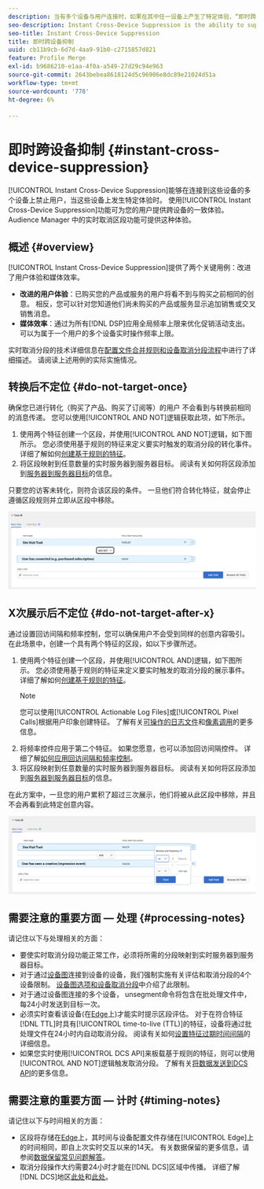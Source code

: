 ```yaml
---
description: 当有多个设备与用户连接时，如果在其中任一设备上产生了特定体验，“即时跨设备抑制”功能会禁止这些设备上的用户。使用即时跨设备禁止显示功能可为您的用户提供一致的跨设备体验。 Audience Manager 中的实时取消区段功能可提供这种体验。
seo-description: Instant Cross-Device Suppression is the ability to suppress users across multiple devices connected to them when a particular experience occurs on any of these devices. Use the Instant Cross-Device Suppression capability to deliver a consistent experience across devices to your users. This experience is made possible by the real-time unsegment capabilities in Audience Manager.
seo-title: Instant Cross-Device Suppression
title: 即时跨设备抑制
uuid: cb11b9cb-6d7d-4aa9-91b0-c2715857d821
feature: Profile Merge
exl-id: b9686210-e1aa-4f0a-a549-27d29c94e963
source-git-commit: 2643bebea8618124d5c96906e8dc89e21024d51a
workflow-type: tm+mt
source-wordcount: '778'
ht-degree: 6%

---
```


# 即时跨设备抑制 {#instant-cross-device-suppression}

[!UICONTROL Instant Cross-Device Suppression]能够在连接到这些设备的多个设备上禁止用户，当这些设备上发生特定体验时。 使用[!UICONTROL Instant Cross-Device Suppression]功能可为您的用户提供跨设备的一致体验。 Audience Manager 中的实时取消区段功能可提供这种体验。

## 概述 {#overview}

[!UICONTROL Instant Cross-Device Suppression]提供了两个关键用例：改进了用户体验和媒体效率。

* **改进的用户体验**：已购买您的产品或服务的用户将看不到与购买之前相同的创意。 相反，您可以针对您知道他们尚未购买的产品或服务显示追加销售或交叉销售消息。
* **媒体效率**：通过为所有[!DNL DSP]应用全局频率上限来优化促销活动支出。可以为属于一个用户的多个设备实时操作频率上限。

实时取消分段的技术详细信息在[配置文件合并规则和设备取消分段流程](merge-rule-unsegment.md)中进行了详细描述。 请阅读上述用例的实际实施情况。

## 转换后不定位 {#do-not-target-once}

确保您已进行转化（购买了产品、购买了订阅等）的用户 不会看到与转换前相同的消息传递。 您可以使用[!UICONTROL AND NOT]逻辑获取此项，如下所示。

1. 使用两个特征创建一个区段，并使用[!UICONTROL AND NOT]逻辑，如下图所示。 您必须使用基于规则的特征来定义要实时触发的取消分段的转化事件。 详细了解如何[创建基于规则的特征](../traits/create-onboarded-rule-based-traits.md)。
2. 将区段映射到任意数量的实时服务器到服务器目标。 阅读有关如何将区段添加到[服务器到服务器目标](../destinations/add-edit-segments.md)的信息。

只要您的访客未转化，则符合该区段的条件。 一旦他们符合转化特征，就会停止遵循区段规则并立即从区段中移除。

![](assets/and_not_use_case.png)

## X次展示后不定位 {#do-not-target-after-x}

通过设置回访间隔和频率控制，您可以确保用户不会受到同样的创意内容吸引。 在此场景中，创建一个具有两个特征的区段，如以下步骤所述。

1. 使用两个特征创建一个区段，并使用[!UICONTROL AND]逻辑，如下图所示。 您必须使用基于规则的特征来定义要实时触发的取消分段的展示事件。 详细了解如何[创建基于规则的特征](../traits/create-onboarded-rule-based-traits.md)。
   >[!NOTE]
   >
   >您可以使用[!UICONTROL Actionable Log Files]或[!UICONTROL Pixel Calls]根据用户印象创建特征。 了解有关[可操作的日志文件](../../integration/media-data-integration/actionable-log-files.md)和[像素调用](../../integration/media-data-integration/impression-data-pixels.md)的更多信息。
2. 将频率控件应用于第二个特征。 如果您愿意，也可以添加回访间隔控件。 详细了解[如何应用回访间隔和频率控制](../segments/recency-and-frequency.md)。
3. 将区段映射到任意数量的实时服务器到服务器目标。 阅读有关如何将区段添加到[服务器到服务器目标](../destinations/add-edit-segments.md)的信息。

在此方案中，一旦您的用户累积了超过三次展示，他们将被从此区段中移除，并且不会再看到此特定创意内容。

![](assets/impressions_use_case.png)

## 需要注意的重要方面 — 处理 {#processing-notes}

请记住以下与处理相关的方面：

* 要使实时取消分段功能正常工作，必须将所需的分段映射到实时服务器到服务器目标。
* 对于通过[设备图](profile-link-use-case.md#recommendations)连接到设备的设备，我们强制实施有关评估和取消分段的4个设备限制。 [设备图选项和设备取消分段](merge-rule-unsegment.md#device-graph-options-unsegmentation)中介绍了此限制&#x200B;。
* 对于通过设备图连接的多个设备， unsegment命令将包含在批处理文件中，每24小时发送到目标一次。
* 必须实时查看该设备(在[Edge](../../reference/system-components/components-edge.md)上)才能实时提示区段评估。 对于在符合特征[!DNL TTL]时具有[!UICONTROL time-to-live (TTL)]的特征，设备将通过批处理文件在24小时内自动取消分段&#x200B;。 阅读有关如何[设置特征过期时间间隔](../traits/create-onboarded-rule-based-traits.md#set-expiration-interval)的详细信息。
* 如果您实时使用[!UICONTROL DCS API]来板载基于规则的特征，则可以使用[!UICONTROL AND NOT]逻辑触发取消分段。 了解有关[将数据发送到DCS API](../../api/dcs-intro/dcs-event-calls/dcs-url-send.md)的更多信息。&#x200B;

## 需要注意的重要方面 — 计时 {#timing-notes}

请记住以下与时间相关的方面：

* 区段将存储在[Edge](../../reference/system-components/components-edge.md)上，其时间与设备配置文件存储在[!UICONTROL Edge]上的时间相同，即自上次实时交互以来的14天。 有关数据保留的更多信息，请参阅[数据保留常见问题解答](../../faq/faq-privacy.md#data-retention-faq)。
* 取消分段操作大约需要24小时才能在[!DNL DCS]区域中传播。 详细了解[!DNL DCS]地区[此处](../../reference/system-components/components-data-collection.md)和[此处](../../api/dcs-intro/dcs-api-reference/dcs-regions.md)。
